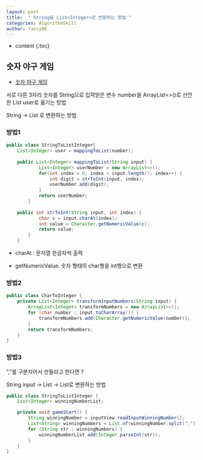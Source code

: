 ```yaml
---
layout: post
title:  " String을 List<Integer>로 변환하는 방법 "
categories: AlgorithmSkill
author: fancy96
---
```

* content
{:toc}


## 숫자 야구 게임

* [숫자 야구 게임](https://github.com/Fancy96/java-baseball)

서로 다른 3자리 숫자를 String으로 입력받은 변수 number을 ArrayList<>()로 선언한 List<Integer> user로 옮기는 방법

String → List<Integer> 로 변환하는 방법

### 방법1

```java
public class StringToListInteger{
    List<Integer> user = mappingToList(number);
    
    public List<Integer> mappingToList(String input) {
            List<Integer> userNumber = new ArrayList<>();
            for(int index = 0; index < input.length(); index++) {
                int digit = strToInt(input, index);
                userNumber.add(digit);
            }
            return userNumber;
        }
    
    public int strToInt(String input, int index) {
            char c = input.charAt(index);
            int value = Character.getNumericValue(c);
            return value;
        }
    }
```

* charAt : 문자열 한글자씩 출력

* getNumericValue: 숫자 형태의 char형을 int형으로 변환

### 방법2

```java
public class CharToInteger {
    private List<Integer> transformInputNumbers(String input) {
        ArrayList<Integer> transformNumbers = new ArrayList<>();
        for (char number : input.toCharArray()) {
            transformNumbers.add(Character.getNumericValue(number));
        }
        return transformNumbers;
    }
}
```

### 방법3

“,”를 구분지어서 만들라고 한다면 ?

String input → List<String> → List<Integer>로 변환하는 방법

```java
public class StringToListInteger {
    List<Integer> winningNumberList;

    private void gameStart() {
        String winningNumber = inputView.readInputWinningNumber();
        List<String> winningNumbers = List.of(winningNumber.split(","));
        for (String str : winningNumbers) {
            winningNumberList.add(Integer.parseInt(str));
        }
    }
}
```
